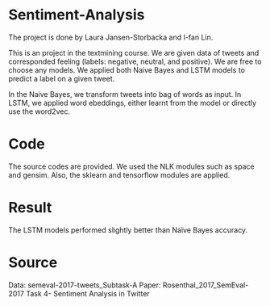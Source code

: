 # Sentiment-Analysis

The project is done by Laura Jansen-Storbacka and I-fan Lin.

This is an project in the textmining course. We are given data of tweets and corresponded feeling (labels: negative, neutral, and positive). We are free to choose any models. We applied both Naive Bayes and LSTM models to predict a label on a given tweet.

In the Naive Bayes, we transform tweets into bag of words as input. In LSTM, we applied word ebeddings, either learnt from the model or directly use the word2vec.

# Code

The source codes are provided. We used the NLK modules such as space and gensim. Also, the sklearn and tensorflow modules are applied.

# Result
The LSTM models performed slightly better than Naïve Bayes accuracy.

# Source
Data: semeval-2017-tweets_Subtask-A
Paper: Rosenthal_2017_SemEval-2017 Task 4- Sentiment Analysis in Twitter
